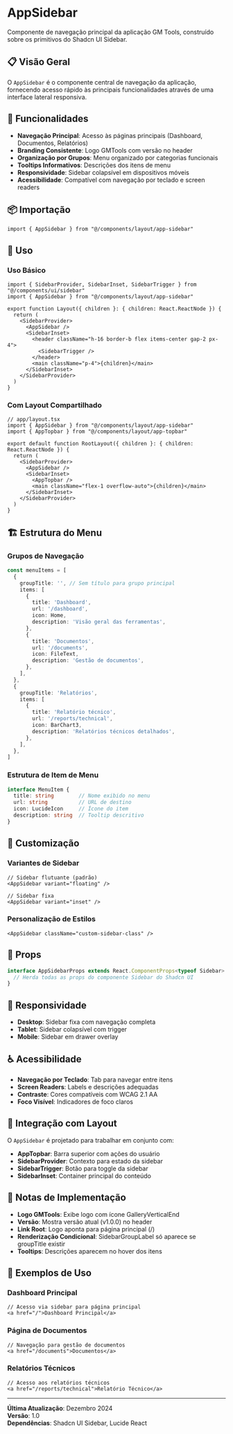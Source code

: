 # AppSidebar

Componente de navegação principal da aplicação GM Tools, construído sobre os primitivos do Shadcn UI Sidebar.

## 📋 Visão Geral

O `AppSidebar` é o componente central de navegação da aplicação, fornecendo acesso rápido às principais funcionalidades através de uma interface lateral responsiva.

## 🎯 Funcionalidades

- **Navegação Principal**: Acesso às páginas principais (Dashboard, Documentos, Relatórios)
- **Branding Consistente**: Logo GMTools com versão no header
- **Organização por Grupos**: Menu organizado por categorias funcionais
- **Tooltips Informativos**: Descrições dos itens de menu
- **Responsividade**: Sidebar colapsível em dispositivos móveis
- **Acessibilidade**: Compatível com navegação por teclado e screen readers

## 📦 Importação

```tsx
import { AppSidebar } from "@/components/layout/app-sidebar"
```

## 🚀 Uso

### Uso Básico
```tsx
import { SidebarProvider, SidebarInset, SidebarTrigger } from "@/components/ui/sidebar"
import { AppSidebar } from "@/components/layout/app-sidebar"

export function Layout({ children }: { children: React.ReactNode }) {
  return (
    <SidebarProvider>
      <AppSidebar />
      <SidebarInset>
        <header className="h-16 border-b flex items-center gap-2 px-4">
          <SidebarTrigger />
        </header>
        <main className="p-4">{children}</main>
      </SidebarInset>
    </SidebarProvider>
  )
}
```

### Com Layout Compartilhado
```tsx
// app/layout.tsx
import { AppSidebar } from "@/components/layout/app-sidebar"
import { AppTopbar } from "@/components/layout/app-topbar"

export default function RootLayout({ children }: { children: React.ReactNode }) {
  return (
    <SidebarProvider>
      <AppSidebar />
      <SidebarInset>
        <AppTopbar />
        <main className="flex-1 overflow-auto">{children}</main>
      </SidebarInset>
    </SidebarProvider>
  )
}
```

## 🏗️ Estrutura do Menu

### Grupos de Navegação
```typescript
const menuItems = [
  {
    groupTitle: '', // Sem título para grupo principal
    items: [
      {
        title: 'Dashboard',
        url: '/dashboard',
        icon: Home,
        description: 'Visão geral das ferramentas',
      },
      {
        title: 'Documentos',
        url: '/documents',
        icon: FileText,
        description: 'Gestão de documentos',
      },
    ],
  },
  {
    groupTitle: 'Relatórios',
    items: [
      {
        title: 'Relatório técnico',
        url: '/reports/technical',
        icon: BarChart3,
        description: 'Relatórios técnicos detalhados',
      },
    ],
  },
]
```

### Estrutura de Item de Menu
```typescript
interface MenuItem {
  title: string        // Nome exibido no menu
  url: string          // URL de destino
  icon: LucideIcon     // Ícone do item
  description: string  // Tooltip descritivo
}
```

## 🎨 Customização

### Variantes de Sidebar
```tsx
// Sidebar flutuante (padrão)
<AppSidebar variant="floating" />

// Sidebar fixa
<AppSidebar variant="inset" />
```

### Personalização de Estilos
```tsx
<AppSidebar className="custom-sidebar-class" />
```

## 🔧 Props

```typescript
interface AppSidebarProps extends React.ComponentProps<typeof Sidebar> {
  // Herda todas as props do componente Sidebar do Shadcn UI
}
```

## 📱 Responsividade

- **Desktop**: Sidebar fixa com navegação completa
- **Tablet**: Sidebar colapsível com trigger
- **Mobile**: Sidebar em drawer overlay

## ♿ Acessibilidade

- **Navegação por Teclado**: Tab para navegar entre itens
- **Screen Readers**: Labels e descrições adequadas
- **Contraste**: Cores compatíveis com WCAG 2.1 AA
- **Foco Visível**: Indicadores de foco claros

## 🎯 Integração com Layout

O `AppSidebar` é projetado para trabalhar em conjunto com:

- **AppTopbar**: Barra superior com ações do usuário
- **SidebarProvider**: Contexto para estado da sidebar
- **SidebarTrigger**: Botão para toggle da sidebar
- **SidebarInset**: Container principal do conteúdo

## 📝 Notas de Implementação

- **Logo GMTools**: Exibe logo com ícone GalleryVerticalEnd
- **Versão**: Mostra versão atual (v1.0.0) no header
- **Link Root**: Logo aponta para página principal (/)
- **Renderização Condicional**: SidebarGroupLabel só aparece se groupTitle existir
- **Tooltips**: Descrições aparecem no hover dos itens

## 🚀 Exemplos de Uso

### Dashboard Principal
```tsx
// Acesso via sidebar para página principal
<a href="/">Dashboard Principal</a>
```

### Página de Documentos
```tsx
// Navegação para gestão de documentos
<a href="/documents">Documentos</a>
```

### Relatórios Técnicos
```tsx
// Acesso aos relatórios técnicos
<a href="/reports/technical">Relatório Técnico</a>
```

---

**Última Atualização**: Dezembro 2024  
**Versão**: 1.0  
**Dependências**: Shadcn UI Sidebar, Lucide React

